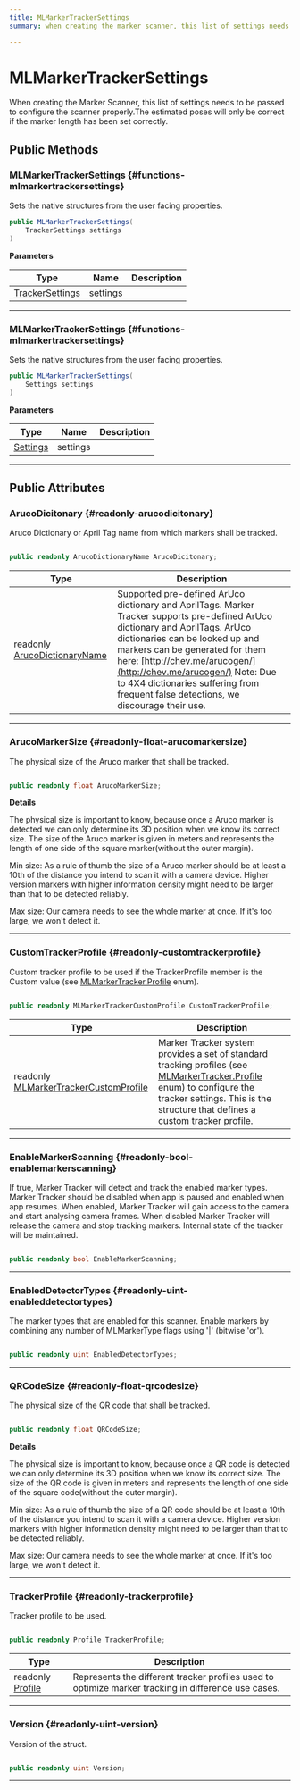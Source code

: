 ```yaml
---
title: MLMarkerTrackerSettings
summary: when creating the marker scanner, this list of settings needs to be passed to configure the scanner properly.the estimated poses will only be correct if the marker length has been set correctly. 

---
```


# MLMarkerTrackerSettings




When creating the Marker Scanner, this list of settings needs to be passed to configure the scanner properly.The estimated poses will only be correct if the marker length has been set correctly.   





## Public Methods

###  MLMarkerTrackerSettings {#functions-mlmarkertrackersettings}

Sets the native structures from the user facing properties. 

```csharp
public MLMarkerTrackerSettings(
    TrackerSettings settings
)
```


**Parameters**

| Type | Name  | Description  | 
|--|--|--|
| [TrackerSettings](/versioned_docs/version-31-Aug-2023/unity-api/api/UnityEngine.XR.MagicLeap/MLMarkerTracker/TrackerSettings/UnityEngine.XR.MagicLeap.MLMarkerTracker.TrackerSettings.md) |settings||






-----------

###  MLMarkerTrackerSettings {#functions-mlmarkertrackersettings}

Sets the native structures from the user facing properties. 

```csharp
public MLMarkerTrackerSettings(
    Settings settings
)
```


**Parameters**

| Type | Name  | Description  | 
|--|--|--|
| [Settings](/versioned_docs/version-31-Aug-2023/unity-api/api/UnityEngine.XR.MagicLeap/MLMarkerTracker/UnityEngine.XR.MagicLeap.MLMarkerTracker.Settings.md) |settings||






-----------

## Public Attributes

### ArucoDicitonary {#readonly-arucodicitonary}

Aruco Dictionary or April Tag name from which markers shall be tracked. 

```csharp

public readonly ArucoDictionaryName ArucoDicitonary;

```

| Type | Description  | 
|--|--|
| readonly [ArucoDictionaryName](/versioned_docs/version-31-Aug-2023/unity-api/api/UnityEngine.XR.MagicLeap/MLMarkerTracker/UnityEngine.XR.MagicLeap.MLMarkerTracker.md#enums-arucodictionaryname) | Supported pre-defined ArUco dictionary and AprilTags. Marker Tracker supports pre-defined ArUco dictionary and AprilTags. ArUco dictionaries can be looked up and markers can be generated for them here: [http://chev.me/arucogen/](http://chev.me/arucogen/) Note: Due to 4X4 dictionaries suffering from frequent false detections, we discourage their use.  |





-----------

### ArucoMarkerSize {#readonly-float-arucomarkersize}

The physical size of the Aruco marker that shall be tracked. 

```csharp

public readonly float ArucoMarkerSize;

```


**Details**

The physical size is important to know, because once a Aruco marker is detected we can only determine its 3D position when we know its correct size. The size of the Aruco marker is given in meters and represents the length of one side of the square marker(without the outer margin).

Min size: As a rule of thumb the size of a Aruco marker should be at least a 10th of the distance you intend to scan it with a camera device. Higher version markers with higher information density might need to be larger than that to be detected reliably.

Max size: Our camera needs to see the whole marker at once. If it's too large, we won't detect it. 





-----------

### CustomTrackerProfile {#readonly-customtrackerprofile}

Custom tracker profile to be used if the TrackerProfile member is the Custom value (see [MLMarkerTracker.Profile](/versioned_docs/version-31-Aug-2023/unity-api/api/UnityEngine.XR.MagicLeap/MLMarkerTracker/UnityEngine.XR.MagicLeap.MLMarkerTracker.md#enums-profile) enum). 

```csharp

public readonly MLMarkerTrackerCustomProfile CustomTrackerProfile;

```

| Type | Description  | 
|--|--|
| readonly [MLMarkerTrackerCustomProfile](/versioned_docs/version-31-Aug-2023/unity-api/api/UnityEngine.XR.MagicLeap/MLMarkerTracker/NativeBindings/UnityEngine.XR.MagicLeap.MLMarkerTracker.NativeBindings.MLMarkerTrackerCustomProfile.md) | Marker Tracker system provides a set of standard tracking profiles (see [MLMarkerTracker.Profile](/versioned_docs/version-31-Aug-2023/unity-api/api/UnityEngine.XR.MagicLeap/MLMarkerTracker/UnityEngine.XR.MagicLeap.MLMarkerTracker.md#enums-profile) enum) to configure the tracker settings. This is the structure that defines a custom tracker profile.  |





-----------

### EnableMarkerScanning {#readonly-bool-enablemarkerscanning}

If true, Marker Tracker will detect and track the enabled marker types. Marker Tracker should be disabled when app is paused and enabled when app resumes. When enabled, Marker Tracker will gain access to the camera and start analysing camera frames. When disabled Marker Tracker will release the camera and stop tracking markers. Internal state of the tracker will be maintained. 

```csharp

public readonly bool EnableMarkerScanning;

```






-----------

### EnabledDetectorTypes {#readonly-uint-enableddetectortypes}

The marker types that are enabled for this scanner. Enable markers by combining any number of MLMarkerType flags using '|' (bitwise 'or'). 

```csharp

public readonly uint EnabledDetectorTypes;

```






-----------

### QRCodeSize {#readonly-float-qrcodesize}

The physical size of the QR code that shall be tracked. 

```csharp

public readonly float QRCodeSize;

```


**Details**

The physical size is important to know, because once a QR code is detected we can only determine its 3D position when we know its correct size. The size of the QR code is given in meters and represents the length of one side of the square code(without the outer margin).

Min size: As a rule of thumb the size of a QR code should be at least a 10th of the distance you intend to scan it with a camera device. Higher version markers with higher information density might need to be larger than that to be detected reliably.

Max size: Our camera needs to see the whole marker at once. If it's too large, we won't detect it. 





-----------

### TrackerProfile {#readonly-trackerprofile}

Tracker profile to be used. 

```csharp

public readonly Profile TrackerProfile;

```

| Type | Description  | 
|--|--|
| readonly [Profile](/versioned_docs/version-31-Aug-2023/unity-api/api/UnityEngine.XR.MagicLeap/MLMarkerTracker/UnityEngine.XR.MagicLeap.MLMarkerTracker.md#enums-profile) | Represents the different tracker profiles used to optimize marker tracking in difference use cases.  |





-----------

### Version {#readonly-uint-version}

Version of the struct. 

```csharp

public readonly uint Version;

```






-----------



